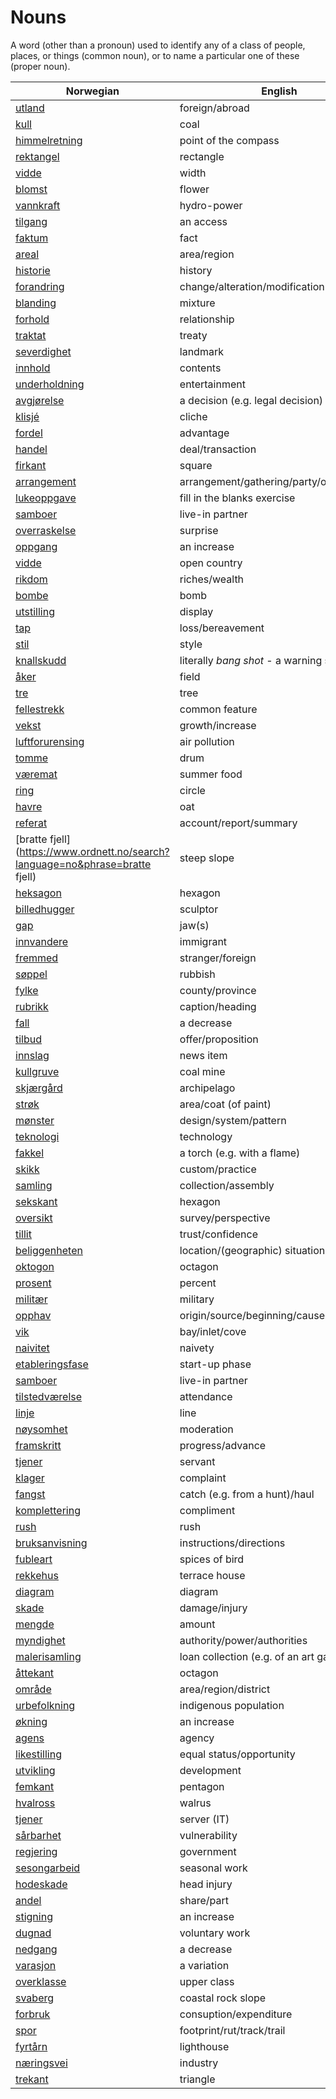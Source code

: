# Nouns

A word (other than a pronoun) used to identify any of a class of people, places, or things (common noun), or to name a particular one of these (proper noun).

| Norwegian | English | Gender |
| --- | --- | --- |
| [utland](https://www.ordnett.no/search?language=no&phrase=utland) | foreign/abroad | m |
| [kull](https://www.ordnett.no/search?language=no&phrase=kull) | coal | i |
| [himmelretning](https://www.ordnett.no/search?language=no&phrase=himmelretning) | point of the compass | m |
| [rektangel](https://www.ordnett.no/search?language=no&phrase=rektangel) | rectangle | i |
| [vidde](https://www.ordnett.no/search?language=no&phrase=vidde) | width | m/f |
| [blomst](https://www.ordnett.no/search?language=no&phrase=blomst) | flower | m |
| [vannkraft](https://www.ordnett.no/search?language=no&phrase=vannkraft) | hydro-power | m |
| [tilgang](https://www.ordnett.no/search?language=no&phrase=tilgang) | an access | i |
| [faktum](https://www.ordnett.no/search?language=no&phrase=faktum) | fact | i |
| [areal](https://www.ordnett.no/search?language=no&phrase=areal) | area/region | i |
| [historie](https://www.ordnett.no/search?language=no&phrase=historie) | history | m/f |
| [forandring](https://www.ordnett.no/search?language=no&phrase=forandring) | change/alteration/modification | m |
| [blanding](https://www.ordnett.no/search?language=no&phrase=blanding) | mixture | m |
| [forhold](https://www.ordnett.no/search?language=no&phrase=forhold) | relationship | i |
| [traktat](https://www.ordnett.no/search?language=no&phrase=traktat) | treaty | m |
| [severdighet](https://www.ordnett.no/search?language=no&phrase=severdighet) | landmark | m |
| [innhold](https://www.ordnett.no/search?language=no&phrase=innhold) | contents | i |
| [underholdning](https://www.ordnett.no/search?language=no&phrase=underholdning) | entertainment | m |
| [avgjørelse](https://www.ordnett.no/search?language=no&phrase=avgjørelse) | a decision (e.g. legal decision) | m |
| [klisjé](https://www.ordnett.no/search?language=no&phrase=klisjé) | cliche | m |
| [fordel](https://www.ordnett.no/search?language=no&phrase=fordel) | advantage | m |
| [handel](https://www.ordnett.no/search?language=no&phrase=handel) | deal/transaction | m |
| [firkant](https://www.ordnett.no/search?language=no&phrase=firkant) | square | m |
| [arrangement](https://www.ordnett.no/search?language=no&phrase=arrangement) | arrangement/gathering/party/organisation | i |
| [lukeoppgave](https://www.ordnett.no/search?language=no&phrase=lukeoppgave) | fill in the blanks exercise | m |
| [samboer](https://www.ordnett.no/search?language=no&phrase=samboer) | live-in partner | m |
| [overraskelse](https://www.ordnett.no/search?language=no&phrase=overraskelse) | surprise | m |
| [oppgang](https://www.ordnett.no/search?language=no&phrase=oppgang) | an increase | m |
| [vidde](https://www.ordnett.no/search?language=no&phrase=vidde) | open country | m |
| [rikdom](https://www.ordnett.no/search?language=no&phrase=rikdom) | riches/wealth | m |
| [bombe](https://www.ordnett.no/search?language=no&phrase=bombe) | bomb | m |
| [utstilling](https://www.ordnett.no/search?language=no&phrase=utstilling) | display | m |
| [tap](https://www.ordnett.no/search?language=no&phrase=tap) | loss/bereavement | i |
| [stil](https://www.ordnett.no/search?language=no&phrase=stil) | style | m |
| [knallskudd](https://www.ordnett.no/search?language=no&phrase=knallskudd) | literally _bang shot_ - a warning shot gun | i |
| [åker](https://www.ordnett.no/search?language=no&phrase=åker) | field | m |
| [tre](https://www.ordnett.no/search?language=no&phrase=tre) | tree | i |
| [fellestrekk](https://www.ordnett.no/search?language=no&phrase=fellestrekk) | common feature | i |
| [vekst](https://www.ordnett.no/search?language=no&phrase=vekst) | growth/increase | m |
| [luftforurensing](https://www.ordnett.no/search?language=no&phrase=luftforurensing) | air pollution | m |
| [tomme](https://www.ordnett.no/search?language=no&phrase=tomme) | drum | m |
| [væremat](https://www.ordnett.no/search?language=no&phrase=væremat) | summer food | m |
| [ring](https://www.ordnett.no/search?language=no&phrase=ring) | circle | m |
| [havre](https://www.ordnett.no/search?language=no&phrase=havre) | oat | m |
| [referat](https://www.ordnett.no/search?language=no&phrase=referat) | account/report/summary | i |
| [bratte fjell](https://www.ordnett.no/search?language=no&phrase=bratte fjell) | steep slope | m |
| [heksagon](https://www.ordnett.no/search?language=no&phrase=heksagon) | hexagon | m |
| [billedhugger](https://www.ordnett.no/search?language=no&phrase=billedhugger) | sculptor | m |
| [gap](https://www.ordnett.no/search?language=no&phrase=gap) | jaw(s) | m |
| [innvandere](https://www.ordnett.no/search?language=no&phrase=innvandere) | immigrant | m |
| [fremmed](https://www.ordnett.no/search?language=no&phrase=fremmed) | stranger/foreign | m |
| [søppel](https://www.ordnett.no/search?language=no&phrase=søppel) | rubbish | i |
| [fylke](https://www.ordnett.no/search?language=no&phrase=fylke) | county/province | i |
| [rubrikk](https://www.ordnett.no/search?language=no&phrase=rubrikk) | caption/heading | m |
| [fall](https://www.ordnett.no/search?language=no&phrase=fall) | a decrease | i |
| [tilbud](https://www.ordnett.no/search?language=no&phrase=tilbud) | offer/proposition | i |
| [innslag](https://www.ordnett.no/search?language=no&phrase=innslag) | news item | i |
| [kullgruve](https://www.ordnett.no/search?language=no&phrase=kullgruve) | coal mine | m |
| [skjærgård](https://www.ordnett.no/search?language=no&phrase=skjærgård) | archipelago | m |
| [strøk](https://www.ordnett.no/search?language=no&phrase=strøk) | area/coat (of paint) | i |
| [mønster](https://www.ordnett.no/search?language=no&phrase=mønster) | design/system/pattern | i |
| [teknologi](https://www.ordnett.no/search?language=no&phrase=teknologi) | technology | m |
| [fakkel](https://www.ordnett.no/search?language=no&phrase=fakkel) | a torch (e.g. with a flame) | m |
| [skikk](https://www.ordnett.no/search?language=no&phrase=skikk) | custom/practice | m |
| [samling](https://www.ordnett.no/search?language=no&phrase=samling) | collection/assembly | m |
| [sekskant](https://www.ordnett.no/search?language=no&phrase=sekskant) | hexagon | m |
| [oversikt](https://www.ordnett.no/search?language=no&phrase=oversikt) | survey/perspective | m |
| [tillit](https://www.ordnett.no/search?language=no&phrase=tillit) | trust/confidence | m |
| [beliggenheten](https://www.ordnett.no/search?language=no&phrase=beliggenheten) | location/(geographic) situation | m/f |
| [oktogon](https://www.ordnett.no/search?language=no&phrase=oktogon) | octagon | m |
| [prosent](https://www.ordnett.no/search?language=no&phrase=prosent) | percent | m |
| [militær](https://www.ordnett.no/search?language=no&phrase=militær) | military | m |
| [opphav](https://www.ordnett.no/search?language=no&phrase=opphav) | origin/source/beginning/cause | i |
| [vik](https://www.ordnett.no/search?language=no&phrase=vik) | bay/inlet/cove | m |
| [naivitet](https://www.ordnett.no/search?language=no&phrase=naivitet) | naivety | m |
| [etableringsfase](https://www.ordnett.no/search?language=no&phrase=etableringsfase) | start-up phase | m |
| [samboer](https://www.ordnett.no/search?language=no&phrase=samboer) | live-in partner | m |
| [tilstedværelse](https://www.ordnett.no/search?language=no&phrase=tilstedværelse) | attendance | i |
| [linje](https://www.ordnett.no/search?language=no&phrase=linje) | line | m |
| [nøysomhet](https://www.ordnett.no/search?language=no&phrase=nøysomhet) | moderation | m |
| [framskritt](https://www.ordnett.no/search?language=no&phrase=framskritt) | progress/advance | i |
| [tjener](https://www.ordnett.no/search?language=no&phrase=tjener) | servant | m |
| [klager](https://www.ordnett.no/search?language=no&phrase=klager) | complaint | m |
| [fangst](https://www.ordnett.no/search?language=no&phrase=fangst) | catch (e.g. from a hunt)/haul | m |
| [komplettering](https://www.ordnett.no/search?language=no&phrase=komplettering) | compliment | m |
| [rush](https://www.ordnett.no/search?language=no&phrase=rush) | rush | i |
| [bruksanvisning](https://www.ordnett.no/search?language=no&phrase=bruksanvisning) | instructions/directions | m |
| [fubleart](https://www.ordnett.no/search?language=no&phrase=fubleart) | spices of bird | m/f |
| [rekkehus](https://www.ordnett.no/search?language=no&phrase=rekkehus) | terrace house | i |
| [diagram](https://www.ordnett.no/search?language=no&phrase=diagram) | diagram | i |
| [skade](https://www.ordnett.no/search?language=no&phrase=skade) | damage/injury | m |
| [mengde](https://www.ordnett.no/search?language=no&phrase=mengde) | amount | m |
| [myndighet](https://www.ordnett.no/search?language=no&phrase=myndighet) | authority/power/authorities | m |
| [malerisamling](https://www.ordnett.no/search?language=no&phrase=malerisamling) | loan collection (e.g. of an art gallery) | m |
| [åttekant](https://www.ordnett.no/search?language=no&phrase=åttekant) | octagon | m |
| [område](https://www.ordnett.no/search?language=no&phrase=område) | area/region/district | i |
| [urbefolkning](https://www.ordnett.no/search?language=no&phrase=urbefolkning) | indigenous population | m |
| [økning](https://www.ordnett.no/search?language=no&phrase=økning) | an increase | m |
| [agens](https://www.ordnett.no/search?language=no&phrase=agens) | agency | m |
| [likestilling](https://www.ordnett.no/search?language=no&phrase=likestilling) | equal status/opportunity | m |
| [utvikling](https://www.ordnett.no/search?language=no&phrase=utvikling) | development | m |
| [femkant](https://www.ordnett.no/search?language=no&phrase=femkant) | pentagon | m |
| [hvalross](https://www.ordnett.no/search?language=no&phrase=hvalross) | walrus | m |
| [tjener](https://www.ordnett.no/search?language=no&phrase=tjener) | server (IT) | m |
| [sårbarhet](https://www.ordnett.no/search?language=no&phrase=sårbarhet) | vulnerability | m |
| [regjering](https://www.ordnett.no/search?language=no&phrase=regjering) | government | m |
| [sesongarbeid](https://www.ordnett.no/search?language=no&phrase=sesongarbeid) | seasonal work | i |
| [hodeskade](https://www.ordnett.no/search?language=no&phrase=hodeskade) | head injury | m |
| [andel](https://www.ordnett.no/search?language=no&phrase=andel) | share/part | m |
| [stigning](https://www.ordnett.no/search?language=no&phrase=stigning) | an increase | m |
| [dugnad](https://www.ordnett.no/search?language=no&phrase=dugnad) | voluntary work | m |
| [nedgang](https://www.ordnett.no/search?language=no&phrase=nedgang) | a decrease | m |
| [varasjon](https://www.ordnett.no/search?language=no&phrase=varasjon) | a variation | m |
| [overklasse](https://www.ordnett.no/search?language=no&phrase=overklasse) | upper class | m |
| [svaberg](https://www.ordnett.no/search?language=no&phrase=svaberg) | coastal rock slope | i |
| [forbruk](https://www.ordnett.no/search?language=no&phrase=forbruk) | consuption/expenditure | i |
| [spor](https://www.ordnett.no/search?language=no&phrase=spor) | footprint/rut/track/trail | i |
| [fyrtårn](https://www.ordnett.no/search?language=no&phrase=fyrtårn) | lighthouse | i |
| [næringsvei](https://www.ordnett.no/search?language=no&phrase=næringsvei) | industry | m |
| [trekant](https://www.ordnett.no/search?language=no&phrase=trekant) | triangle | m |

